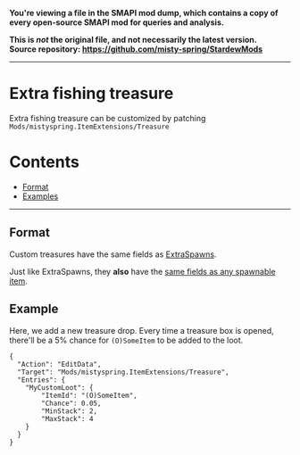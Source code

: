**You're viewing a file in the SMAPI mod dump, which contains a copy of every open-source SMAPI mod
for queries and analysis.**

**This is _not_ the original file, and not necessarily the latest version.**  
**Source repository: https://github.com/misty-spring/StardewMods**

----

# Extra fishing treasure

Extra fishing treasure can be customized by patching `Mods/mistyspring.ItemExtensions/Treasure`

# Contents

* [Format](#format)
* [Examples](#examples)

--------------------

## Format

Custom treasures have the same fields as [ExtraSpawns](https://github.com/misty-spring/StardewMods/blob/main/ItemExtensions/docs/ExtraSpawns.md).

Just like ExtraSpawns, they **also** have the [same fields as any spawnable item](https://stardewvalleywiki.com/Modding:Item_queries#Item_spawn_fields).


## Example

Here, we add a new treasure drop.
Every time a treasure box is opened, there'll be a 5% chance for `(O)SomeItem` to be added to the loot.

```jsonc
{
  "Action": "EditData",
  "Target": "Mods/mistyspring.ItemExtensions/Treasure",
  "Entries": {
    "MyCustomLoot": {
        "ItemId": "(O)SomeItem",
        "Chance": 0.05,
        "MinStack": 2,
        "MaxStack": 4
    }
  }
}
```
